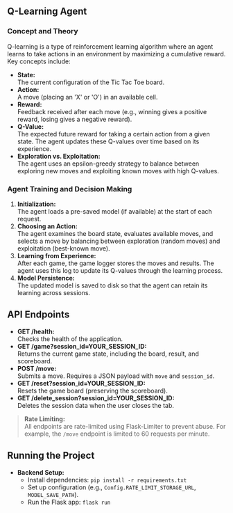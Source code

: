## Q-Learning Agent

### Concept and Theory

Q-learning is a type of reinforcement learning algorithm where an agent learns to take actions in an environment by maximizing a cumulative reward. Key concepts include:

- **State:**  
  The current configuration of the Tic Tac Toe board.
- **Action:**  
  A move (placing an 'X' or 'O') in an available cell.
- **Reward:**  
  Feedback received after each move (e.g., winning gives a positive reward, losing gives a negative reward).
- **Q-Value:**  
  The expected future reward for taking a certain action from a given state. The agent updates these Q-values over time based on its experience.
- **Exploration vs. Exploitation:**  
  The agent uses an epsilon-greedy strategy to balance between exploring new moves and exploiting known moves with high Q-values.

### Agent Training and Decision Making

1. **Initialization:**  
   The agent loads a pre-saved model (if available) at the start of each request.
2. **Choosing an Action:**  
   The agent examines the board state, evaluates available moves, and selects a move by balancing between exploration (random moves) and exploitation (best-known move).
3. **Learning from Experience:**  
   After each game, the game logger stores the moves and results. The agent uses this log to update its Q-values through the learning process.
4. **Model Persistence:**  
   The updated model is saved to disk so that the agent can retain its learning across sessions.

## API Endpoints

- **GET /health:**  
  Checks the health of the application.
- **GET /game?session_id=YOUR_SESSION_ID:**  
  Returns the current game state, including the board, result, and scoreboard.
- **POST /move:**  
  Submits a move. Requires a JSON payload with `move` and `session_id`.
- **GET /reset?session_id=YOUR_SESSION_ID:**  
  Resets the game board (preserving the scoreboard).
- **GET /delete_session?session_id=YOUR_SESSION_ID:**  
  Deletes the session data when the user closes the tab.

> **Rate Limiting:**  
> All endpoints are rate-limited using Flask-Limiter to prevent abuse. For example, the `/move` endpoint is limited to 60 requests per minute.

## Running the Project

- **Backend Setup:**
     - Install dependencies: `pip install -r requirements.txt`
     - Set up configuration (e.g., `Config.RATE_LIMIT_STORAGE_URL`, `MODEL_SAVE_PATH`).
     - Run the Flask app: `flask run`

